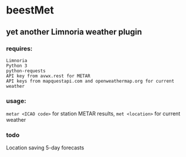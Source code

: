 # beestMet
## yet another Limnoria weather plugin

### requires:
```
Limnoria
Python 3
python-requests
API key from avwx.rest for METAR
API keys from mapquestapi.com and openweathermap.org for current weather
```

### usage:
`metar <ICAO code>` for station METAR results, `met <location>` for current weather

### todo
Location saving
5-day forecasts
